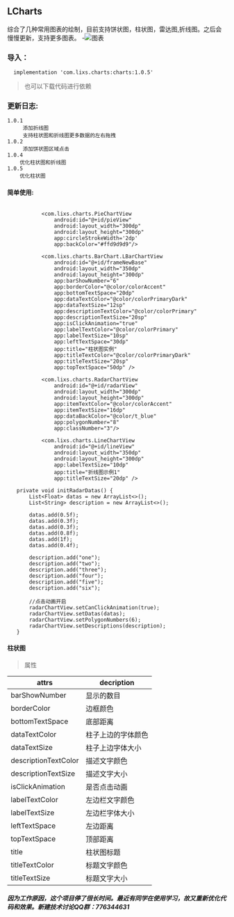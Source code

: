  ## LCharts 

 综合了几种常用图表的绘制，目前支持饼状图，柱状图，雷达图,折线图。之后会慢慢更新，支持更多图表。
-![图表](https://github.com/teddyisme/LCharts/blob/master/gifs/git.gif "录屏" )


### 导入：
```
  implementation 'com.lixs.charts:charts:1.0.5'
```
 >   也可以下载代码进行依赖


### 更新日志:

```
1.0.1
     添加折线图
     支持柱状图和折线图更多数据的左右拖拽
1.0.2
     添加饼状图区域点击
1.0.4
    优化柱状图和折线图
1.0.5
    优化柱状图
```

 #### 简单使用:
 ```

            <com.lixs.charts.PieChartView
                android:id="@+id/pieView"
                android:layout_width="300dp"
                android:layout_height="300dp"
                app:circleStrokeWidth='2dp'
                app:backColor="#ffd9d9d9"/>

            <com.lixs.charts.BarChart.LBarChartView
                android:id="@+id/frameNewBase"
                android:layout_width="350dp"
                android:layout_height="300dp"
                app:barShowNumber="6"
                app:borderColor="@color/colorAccent"
                app:bottomTextSpace="20dp"
                app:dataTextColor="@color/colorPrimaryDark"
                app:dataTextSize="12sp"
                app:descriptionTextColor="@color/colorPrimary"
                app:descriptionTextSize="20sp"
                app:isClickAnimation="true"
                app:labelTextColor="@color/colorPrimary"
                app:labelTextSize="10sp"
                app:leftTextSpace="30dp"
                app:title="柱状图实例"
                app:titleTextColor="@color/colorPrimaryDark"
                app:titleTextSize="20sp"
                app:topTextSpace="50dp" />

            <com.lixs.charts.RadarChartView
                android:id="@+id/radarView"
                android:layout_width="300dp"
                android:layout_height="300dp"
                app:itemTextColor="@color/colorAccent"
                app:itemTextSize="16dp"
                app:dataBackColor="@color/t_blue"
                app:polygonNumber="8"
                app:classNumber="3"/>

            <com.lixs.charts.LineChartView
                android:id="@+id/lineView"
                android:layout_width="350dp"
                android:layout_height="300dp"
                app:labelTextSize="10dp"
                app:title="折线图示例1"
                app:titleTextSize="20dp" />

    private void initRadarDatas() {
        List<Float> datas = new ArrayList<>();
        List<String> description = new ArrayList<>();

        datas.add(0.5f);
        datas.add(0.3f);
        datas.add(0.3f);
        datas.add(0.8f);
        datas.add(1f);
        datas.add(0.4f);

        description.add("one");
        description.add("two");
        description.add("three");
        description.add("four");
        description.add("five");
        description.add("six");

        //点击动画开启
        radarChartView.setCanClickAnimation(true);
        radarChartView.setDatas(datas);
        radarChartView.setPolygonNumbers(6);
        radarChartView.setDescriptions(description);
    }
```
#### 柱状图
> 属性

attrs | decription
---|---
barShowNumber | 显示的数目
borderColor | 边框颜色
bottomTextSpace | 底部距离
dataTextColor | 柱子上边的字体颜色
dataTextSize | 柱子上边字体大小
descriptionTextColor | 描述文字颜色
descriptionTextSize | 描述文字大小
isClickAnimation | 是否点击动画
labelTextColor | 左边栏文字颜色
 labelTextSize | 左边栏字体大小
 leftTextSpace | 左边距离
 topTextSpace | 顶部距离
 title | 柱状图标题
 titleTextColor | 标题文字颜色
 titleTextSize | 标题文字大小




 ##### 因为工作原因，这个项目停了很长时间。最近有同学在使用学习，故又重新优化代码和效果。新建技术讨论QQ群：776344631

